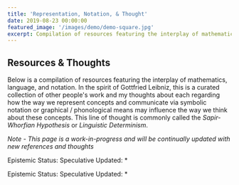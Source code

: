 ```yaml
---
title: 'Representation, Notation, & Thought'
date: 2019-08-23 00:00:00
featured_image: '/images/demo/demo-square.jpg'
excerpt: Compilation of resources featuring the interplay of mathematics, language, and notation
---
```


## Resources & Thoughts

Below is a compilation of resources featuring the interplay of mathematics, language, and notation.  In the spirit of Gottfried Leibniz, this is a curated collection of other people's work and my thoughts about each regarding how the way we represent concepts and communicate via symbolic notation or graphical / phonological means may influence the way we think about these concepts.  This line of thought is commonly called the *Sapir-Whorfian Hypothesis* or *Linguistic Determinism*.

*Note - This page is a work-in-progress and will be continually updated with new references and thoughts*

Epistemic Status: Speculative
Updated: 
* 


Epistemic Status: Speculative
Updated: 
* 

